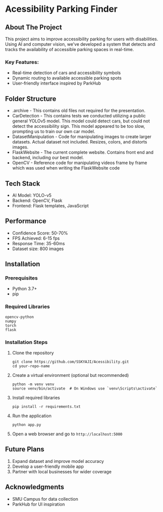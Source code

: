 # Acessibility Parking Finder

## About The Project
This project aims to improve accessibility parking for users with disabilities. Using AI and computer vision, we've developed a system that detects and tracks the availability of accessible parking spaces in real-time.

### Key Features:
- Real-time detection of cars and accessibility symbols
- Dynamic routing to available accessible parking spots
- User-friendly interface inspired by ParkHub

## Folder Structure
- .archive - This contains old files not required for the presentation.
- CarDetection - This contains tests we conducted utilizing a public general YOLOv5 model. This model could detect cars, but could not detect the accessibility sign. This model appeared to be too slow, prompting us to train our own car model.
- DatasetManipulation - Code for manipulating images to create larger datasets. Actual dataset not included. Resizes, colors, and distorts images.
- FlaskWebsite - The current complete website. Contains front end and backend, including our best model.
- OpenCV - Reference code for manipulating videos frame by frame which was used when writing the FlaskWebsite code

## Tech Stack
- AI Model: YOLO-v5
- Backend: OpenCV, Flask
- Frontend: Flask templates, JavaScript

## Performance
- Confidence Score: 50-70%
- FPS Achieved: 6-15 fps
- Response Time: 35-60ms
- Dataset size: 800 images

## Installation

### Prerequisites

- Python 3.7+
- pip

### Required Libraries

```
opencv-python
numpy
torch
flask
```

### Installation Steps

1. Clone the repository
   ```
   git clone https://github.com/SSKYAJI/Acessibility.git
   cd your-repo-name
   ```

2. Create a virtual environment (optional but recommended)
   ```
   python -m venv venv
   source venv/bin/activate  # On Windows use `venv\Scripts\activate`
   ```

3. Install required libraries
   ```
   pip install -r requirements.txt
   ```

4. Run the application
   ```
   python app.py
   ```

5. Open a web browser and go to `http://localhost:5000`

## Future Plans

1. Expand dataset and improve model accuracy
2. Develop a user-friendly mobile app
3. Partner with local businesses for wider coverage

## Acknowledgments

- SMU Campus for data collection
- ParkHub for UI inspiration
